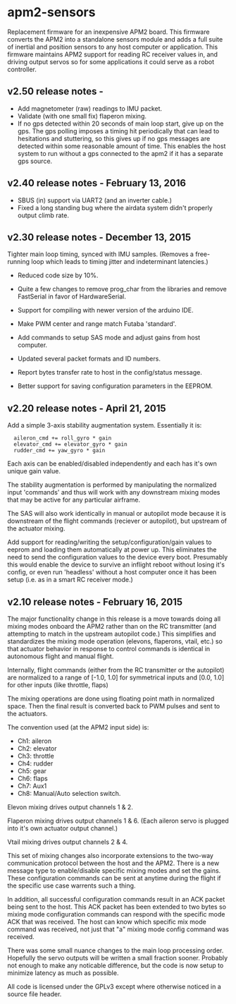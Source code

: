 # apm2-sensors

Replacement firmware for an inexpensive APM2 board.  This firmware
converts the APM2 into a standalone sensors module and adds a full
suite of inertial and position sensors to any host computer or
application.  This firmware maintains APM2 support for reading RC
receiver values in, and driving output servos so for some applications
it could serve as a robot controller.


## v2.50 release notes -

* Add magnetometer (raw) readings to IMU packet.
* Validate (with one small fix) flaperon mixing.
* If no gps detected within 20 seconds of main loop start, give up on
  the gps.  The gps polling imposes a timing hit periodically that can lead
  to hesitations and stuttering, so this gives up if no gps messages are
  detected within some reasonable amount of time.  This enables the host
  system to run without a gps connected to the apm2 if it has a separate
  gps source.


## v2.40 release notes - February 13, 2016

* SBUS (in) support via UART2 (and an inverter cable.)
* Fixed a long standing bug where the airdata system didn't properly
  output climb rate.


## v2.30 release notes - December 13, 2015

Tighter main loop timing, synced with IMU samples.  (Removes a free-running
loop which leads to timing jitter and indeterminant latencies.)

* Reduced code size by 10%.

* Quite a few changes to remove prog_char from the libraries and
  remove FastSerial in favor of HardwareSerial.

* Support for compiling with newer version of the arduino IDE.

* Make PWM center and range match Futaba 'standard'.

* Add commands to setup SAS mode and adjust gains from host computer.

* Updated several packet formats and ID numbers.

* Report bytes transfer rate to host in the config/status message.

* Better support for saving configuration parameters in the EEPROM.


## v2.20 release notes - April 21, 2015

Add a simple 3-axis stability augmentation system.  Essentially it is:

```
  aileron_cmd += roll_gyro * gain
  elevator_cmd += elevator_gyro * gain
  rudder_cmd += yaw_gyro * gain
```

Each axis can be enabled/disabled independently and each has it's own
unique gain value.

The stability augmentation is performed by manipulating the normalized
input 'commands' and thus will work with any downstream mixing modes
that may be active for any particular airframe.

The SAS will also work identically in manual or autopilot mode because it 
is downstream of the flight commands (reciever or autopilot), but upstream
of the actuator mixing.

Add support for reading/writing the setup/configuration/gain values to
eeprom and loading them automatically at power up.  This eliminates
the need to send the configuration values to the device every boot.
Presumably this would enable the device to survive an inflight reboot
without losing it's config, or even run 'headless' without a host
computer once it has been setup (i.e. as in a smart RC receiver mode.)


## v2.10 release notes - February 16, 2015

The major functionality change in this release is a move towards doing
all mixing modes onboard the APM2 rather than on the RC transmitter
(and attempting to match in the upstream autopilot code.)  This
simplifies and standardizes the mixing mode operation (elevons,
flaperons, vtail, etc.) so that actuator behavior in response to
control commands is identical in autonomous flight and manual flight.

Internally, flight commands (either from the RC transmitter or the
autopilot) are normalized to a range of [-1.0, 1.0] for symmetrical
inputs and [0.0, 1.0] for other inputs (like throttle, flaps)

The mixing operations are done using floating point math in normalized
space.  Then the final result is converted back to PWM pulses and sent
to the actuators.

The convention used (at the APM2 input side) is:
* Ch1: aileron
* Ch2: elevator
* Ch3: throttle
* Ch4: rudder
* Ch5: gear
* Ch6: flaps
* Ch7: Aux1
* Ch8: Manual/Auto selection switch.

Elevon mixing drives output channels 1 & 2.

Flaperon mixing drives output channels 1 & 6.  (Each aileron servo is
plugged into it's own actuator output channel.)

Vtail mixing drives output channels 2 & 4.

This set of mixing changes also incorporate extensions to the two-way
communication protocol between the host and the APM2.  There is a new
message type to enable/disable specific mixing modes and set the
gains.  These configuration commands can be sent at anytime during the
flight if the specific use case warrents such a thing.

In addition, all successful configuration commands result in an ACK
packet being sent to the host.  This ACK packet has been extended to
two bytes so mixing mode configuration commands can respond with the
specific mode ACK that was received.  The host can know which specific
mix mode command was received, not just that "a" mixing mode config
command was received.

There was some small nuance changes to the main loop processing order.
Hopefully the servo outputs will be written a small fraction sooner.
Probably not enough to make any noticable difference, but the code is
now setup to minimize latency as much as possible.

All code is licensed under the GPLv3 except where otherwise noticed in a 
source file header.
